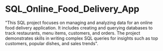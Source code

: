 # SQL_Online_Food_Delivery_App
"This SQL project focuses on managing and analyzing data for an online food delivery application. It includes creating and querying databases to track restaurants, menu items, customers, and orders. The project demonstrates skills in writing complex SQL queries for insights such as top customers, popular dishes, and sales trends".
